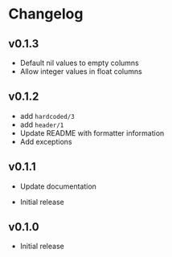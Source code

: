 # Changelog

## v0.1.3

* Default nil values to empty columns
* Allow integer values in float columns

## v0.1.2

* add `hardcoded/3`
* add `header/1`
* Update README with formatter information
* Add exceptions

## v0.1.1

* Update documentation

* Initial release
## v0.1.0

* Initial release
